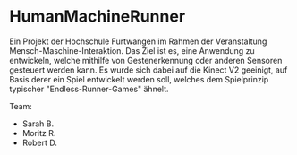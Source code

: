 # HumanMachineRunner
Ein Projekt der Hochschule Furtwangen im Rahmen der Veranstaltung Mensch-Maschine-Interaktion. Das Ziel ist es, eine Anwendung zu entwickeln, welche mithilfe von Gestenerkennung oder anderen Sensoren gesteuert werden kann. Es wurde sich dabei auf die Kinect V2 geeinigt, auf Basis derer ein Spiel entwickelt werden soll, welches dem Spielprinzip typischer "Endless-Runner-Games" ähnelt.

Team:
- Sarah B.
- Moritz R.
- Robert D.
